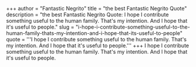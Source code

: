 +++
author = "Fantastic Negrito"
title = "the best Fantastic Negrito Quote"
description = "the best Fantastic Negrito Quote: I hope I contribute something useful to the human family. That's my intention. And I hope that it's useful to people."
slug = "i-hope-i-contribute-something-useful-to-the-human-family-thats-my-intention-and-i-hope-that-its-useful-to-people"
quote = '''I hope I contribute something useful to the human family. That's my intention. And I hope that it's useful to people.'''
+++
I hope I contribute something useful to the human family. That's my intention. And I hope that it's useful to people.
